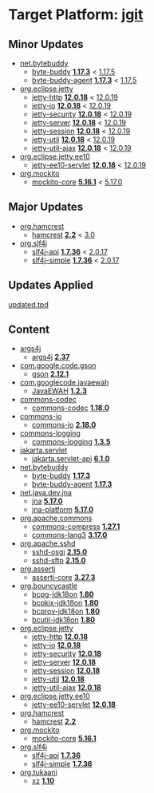 # Target Platform: [jgit](https://raw.githubusercontent.com/eclipse-jgit/jgit/master/org.eclipse.jgit.packaging/org.eclipse.jgit.target/maven/dependencies.tpd)

## Minor Updates
 - [net.bytebuddy](https://repo1.maven.org/maven2/net/bytebuddy/)
    - [byte-buddy](https://repo1.maven.org/maven2/net/bytebuddy/byte-buddy/) **[1.17.3](https://repo1.maven.org/maven2/net/bytebuddy/byte-buddy/1.17.3)** < [1.17.5](https://repo1.maven.org/maven2/net/bytebuddy/byte-buddy/1.17.5/)
    - [byte-buddy-agent](https://repo1.maven.org/maven2/net/bytebuddy/byte-buddy-agent/) **[1.17.3](https://repo1.maven.org/maven2/net/bytebuddy/byte-buddy-agent/1.17.3)** < [1.17.5](https://repo1.maven.org/maven2/net/bytebuddy/byte-buddy-agent/1.17.5/)
 - [org.eclipse.jetty](https://repo1.maven.org/maven2/org/eclipse/jetty/)
    - [jetty-http](https://repo1.maven.org/maven2/org/eclipse/jetty/jetty-http/) **[12.0.18](https://repo1.maven.org/maven2/org/eclipse/jetty/jetty-http/12.0.18)** < [12.0.19](https://repo1.maven.org/maven2/org/eclipse/jetty/jetty-http/12.0.19/)
    - [jetty-io](https://repo1.maven.org/maven2/org/eclipse/jetty/jetty-io/) **[12.0.18](https://repo1.maven.org/maven2/org/eclipse/jetty/jetty-io/12.0.18)** < [12.0.19](https://repo1.maven.org/maven2/org/eclipse/jetty/jetty-io/12.0.19/)
    - [jetty-security](https://repo1.maven.org/maven2/org/eclipse/jetty/jetty-security/) **[12.0.18](https://repo1.maven.org/maven2/org/eclipse/jetty/jetty-security/12.0.18)** < [12.0.19](https://repo1.maven.org/maven2/org/eclipse/jetty/jetty-security/12.0.19/)
    - [jetty-server](https://repo1.maven.org/maven2/org/eclipse/jetty/jetty-server/) **[12.0.18](https://repo1.maven.org/maven2/org/eclipse/jetty/jetty-server/12.0.18)** < [12.0.19](https://repo1.maven.org/maven2/org/eclipse/jetty/jetty-server/12.0.19/)
    - [jetty-session](https://repo1.maven.org/maven2/org/eclipse/jetty/jetty-session/) **[12.0.18](https://repo1.maven.org/maven2/org/eclipse/jetty/jetty-session/12.0.18)** < [12.0.19](https://repo1.maven.org/maven2/org/eclipse/jetty/jetty-session/12.0.19/)
    - [jetty-util](https://repo1.maven.org/maven2/org/eclipse/jetty/jetty-util/) **[12.0.18](https://repo1.maven.org/maven2/org/eclipse/jetty/jetty-util/12.0.18)** < [12.0.19](https://repo1.maven.org/maven2/org/eclipse/jetty/jetty-util/12.0.19/)
    - [jetty-util-ajax](https://repo1.maven.org/maven2/org/eclipse/jetty/jetty-util-ajax/) **[12.0.18](https://repo1.maven.org/maven2/org/eclipse/jetty/jetty-util-ajax/12.0.18)** < [12.0.19](https://repo1.maven.org/maven2/org/eclipse/jetty/jetty-util-ajax/12.0.19/)
 - [org.eclipse.jetty.ee10](https://repo1.maven.org/maven2/org/eclipse/jetty/ee10/)
    - [jetty-ee10-servlet](https://repo1.maven.org/maven2/org/eclipse/jetty/ee10/jetty-ee10-servlet/) **[12.0.18](https://repo1.maven.org/maven2/org/eclipse/jetty/ee10/jetty-ee10-servlet/12.0.18)** < [12.0.19](https://repo1.maven.org/maven2/org/eclipse/jetty/ee10/jetty-ee10-servlet/12.0.19/)
 - [org.mockito](https://repo1.maven.org/maven2/org/mockito/)
    - [mockito-core](https://repo1.maven.org/maven2/org/mockito/mockito-core/) **[5.16.1](https://repo1.maven.org/maven2/org/mockito/mockito-core/5.16.1)** < [5.17.0](https://repo1.maven.org/maven2/org/mockito/mockito-core/5.17.0/)

## Major Updates
 - [org.hamcrest](https://repo1.maven.org/maven2/org/hamcrest/)
    - [hamcrest](https://repo1.maven.org/maven2/org/hamcrest/hamcrest/) **[2.2](https://repo1.maven.org/maven2/org/hamcrest/hamcrest/2.2)** < [3.0](https://repo1.maven.org/maven2/org/hamcrest/hamcrest/3.0/)
 - [org.slf4j](https://repo1.maven.org/maven2/org/slf4j/)
    - [slf4j-api](https://repo1.maven.org/maven2/org/slf4j/slf4j-api/) **[1.7.36](https://repo1.maven.org/maven2/org/slf4j/slf4j-api/1.7.36)** < [2.0.17](https://repo1.maven.org/maven2/org/slf4j/slf4j-api/2.0.17/)
    - [slf4j-simple](https://repo1.maven.org/maven2/org/slf4j/slf4j-simple/) **[1.7.36](https://repo1.maven.org/maven2/org/slf4j/slf4j-simple/1.7.36)** < [2.0.17](https://repo1.maven.org/maven2/org/slf4j/slf4j-simple/2.0.17/)

## Updates Applied
[updated.tpd](updated.tpd)

## Content
 - [args4j](https://repo1.maven.org/maven2/args4j/)
    - [args4j](https://repo1.maven.org/maven2/args4j/args4j/) **[2.37](https://repo1.maven.org/maven2/args4j/args4j/2.37)**
 - [com.google.code.gson](https://repo1.maven.org/maven2/com/google/code/gson/)
    - [gson](https://repo1.maven.org/maven2/com/google/code/gson/gson/) **[2.12.1](https://repo1.maven.org/maven2/com/google/code/gson/gson/2.12.1)**
 - [com.googlecode.javaewah](https://repo1.maven.org/maven2/com/googlecode/javaewah/)
    - [JavaEWAH](https://repo1.maven.org/maven2/com/googlecode/javaewah/JavaEWAH/) **[1.2.3](https://repo1.maven.org/maven2/com/googlecode/javaewah/JavaEWAH/1.2.3)**
 - [commons-codec](https://repo1.maven.org/maven2/commons-codec/)
    - [commons-codec](https://repo1.maven.org/maven2/commons-codec/commons-codec/) **[1.18.0](https://repo1.maven.org/maven2/commons-codec/commons-codec/1.18.0)**
 - [commons-io](https://repo1.maven.org/maven2/commons-io/)
    - [commons-io](https://repo1.maven.org/maven2/commons-io/commons-io/) **[2.18.0](https://repo1.maven.org/maven2/commons-io/commons-io/2.18.0)**
 - [commons-logging](https://repo1.maven.org/maven2/commons-logging/)
    - [commons-logging](https://repo1.maven.org/maven2/commons-logging/commons-logging/) **[1.3.5](https://repo1.maven.org/maven2/commons-logging/commons-logging/1.3.5)**
 - [jakarta.servlet](https://repo1.maven.org/maven2/jakarta/servlet/)
    - [jakarta.servlet-api](https://repo1.maven.org/maven2/jakarta/servlet/jakarta.servlet-api/) **[6.1.0](https://repo1.maven.org/maven2/jakarta/servlet/jakarta.servlet-api/6.1.0)**
 - [net.bytebuddy](https://repo1.maven.org/maven2/net/bytebuddy/)
    - [byte-buddy](https://repo1.maven.org/maven2/net/bytebuddy/byte-buddy/) **[1.17.3](https://repo1.maven.org/maven2/net/bytebuddy/byte-buddy/1.17.3)**
    - [byte-buddy-agent](https://repo1.maven.org/maven2/net/bytebuddy/byte-buddy-agent/) **[1.17.3](https://repo1.maven.org/maven2/net/bytebuddy/byte-buddy-agent/1.17.3)**
 - [net.java.dev.jna](https://repo1.maven.org/maven2/net/java/dev/jna/)
    - [jna](https://repo1.maven.org/maven2/net/java/dev/jna/jna/) **[5.17.0](https://repo1.maven.org/maven2/net/java/dev/jna/jna/5.17.0)**
    - [jna-platform](https://repo1.maven.org/maven2/net/java/dev/jna/jna-platform/) **[5.17.0](https://repo1.maven.org/maven2/net/java/dev/jna/jna-platform/5.17.0)**
 - [org.apache.commons](https://repo1.maven.org/maven2/org/apache/commons/)
    - [commons-compress](https://repo1.maven.org/maven2/org/apache/commons/commons-compress/) **[1.27.1](https://repo1.maven.org/maven2/org/apache/commons/commons-compress/1.27.1)**
    - [commons-lang3](https://repo1.maven.org/maven2/org/apache/commons/commons-lang3/) **[3.17.0](https://repo1.maven.org/maven2/org/apache/commons/commons-lang3/3.17.0)**
 - [org.apache.sshd](https://repo1.maven.org/maven2/org/apache/sshd/)
    - [sshd-osgi](https://repo1.maven.org/maven2/org/apache/sshd/sshd-osgi/) **[2.15.0](https://repo1.maven.org/maven2/org/apache/sshd/sshd-osgi/2.15.0)**
    - [sshd-sftp](https://repo1.maven.org/maven2/org/apache/sshd/sshd-sftp/) **[2.15.0](https://repo1.maven.org/maven2/org/apache/sshd/sshd-sftp/2.15.0)**
 - [org.assertj](https://repo1.maven.org/maven2/org/assertj/)
    - [assertj-core](https://repo1.maven.org/maven2/org/assertj/assertj-core/) **[3.27.3](https://repo1.maven.org/maven2/org/assertj/assertj-core/3.27.3)**
 - [org.bouncycastle](https://repo1.maven.org/maven2/org/bouncycastle/)
    - [bcpg-jdk18on](https://repo1.maven.org/maven2/org/bouncycastle/bcpg-jdk18on/) **[1.80](https://repo1.maven.org/maven2/org/bouncycastle/bcpg-jdk18on/1.80)**
    - [bcpkix-jdk18on](https://repo1.maven.org/maven2/org/bouncycastle/bcpkix-jdk18on/) **[1.80](https://repo1.maven.org/maven2/org/bouncycastle/bcpkix-jdk18on/1.80)**
    - [bcprov-jdk18on](https://repo1.maven.org/maven2/org/bouncycastle/bcprov-jdk18on/) **[1.80](https://repo1.maven.org/maven2/org/bouncycastle/bcprov-jdk18on/1.80)**
    - [bcutil-jdk18on](https://repo1.maven.org/maven2/org/bouncycastle/bcutil-jdk18on/) **[1.80](https://repo1.maven.org/maven2/org/bouncycastle/bcutil-jdk18on/1.80)**
 - [org.eclipse.jetty](https://repo1.maven.org/maven2/org/eclipse/jetty/)
    - [jetty-http](https://repo1.maven.org/maven2/org/eclipse/jetty/jetty-http/) **[12.0.18](https://repo1.maven.org/maven2/org/eclipse/jetty/jetty-http/12.0.18)**
    - [jetty-io](https://repo1.maven.org/maven2/org/eclipse/jetty/jetty-io/) **[12.0.18](https://repo1.maven.org/maven2/org/eclipse/jetty/jetty-io/12.0.18)**
    - [jetty-security](https://repo1.maven.org/maven2/org/eclipse/jetty/jetty-security/) **[12.0.18](https://repo1.maven.org/maven2/org/eclipse/jetty/jetty-security/12.0.18)**
    - [jetty-server](https://repo1.maven.org/maven2/org/eclipse/jetty/jetty-server/) **[12.0.18](https://repo1.maven.org/maven2/org/eclipse/jetty/jetty-server/12.0.18)**
    - [jetty-session](https://repo1.maven.org/maven2/org/eclipse/jetty/jetty-session/) **[12.0.18](https://repo1.maven.org/maven2/org/eclipse/jetty/jetty-session/12.0.18)**
    - [jetty-util](https://repo1.maven.org/maven2/org/eclipse/jetty/jetty-util/) **[12.0.18](https://repo1.maven.org/maven2/org/eclipse/jetty/jetty-util/12.0.18)**
    - [jetty-util-ajax](https://repo1.maven.org/maven2/org/eclipse/jetty/jetty-util-ajax/) **[12.0.18](https://repo1.maven.org/maven2/org/eclipse/jetty/jetty-util-ajax/12.0.18)**
 - [org.eclipse.jetty.ee10](https://repo1.maven.org/maven2/org/eclipse/jetty/ee10/)
    - [jetty-ee10-servlet](https://repo1.maven.org/maven2/org/eclipse/jetty/ee10/jetty-ee10-servlet/) **[12.0.18](https://repo1.maven.org/maven2/org/eclipse/jetty/ee10/jetty-ee10-servlet/12.0.18)**
 - [org.hamcrest](https://repo1.maven.org/maven2/org/hamcrest/)
    - [hamcrest](https://repo1.maven.org/maven2/org/hamcrest/hamcrest/) **[2.2](https://repo1.maven.org/maven2/org/hamcrest/hamcrest/2.2)**
 - [org.mockito](https://repo1.maven.org/maven2/org/mockito/)
    - [mockito-core](https://repo1.maven.org/maven2/org/mockito/mockito-core/) **[5.16.1](https://repo1.maven.org/maven2/org/mockito/mockito-core/5.16.1)**
 - [org.slf4j](https://repo1.maven.org/maven2/org/slf4j/)
    - [slf4j-api](https://repo1.maven.org/maven2/org/slf4j/slf4j-api/) **[1.7.36](https://repo1.maven.org/maven2/org/slf4j/slf4j-api/1.7.36)**
    - [slf4j-simple](https://repo1.maven.org/maven2/org/slf4j/slf4j-simple/) **[1.7.36](https://repo1.maven.org/maven2/org/slf4j/slf4j-simple/1.7.36)**
 - [org.tukaani](https://repo1.maven.org/maven2/org/tukaani/)
    - [xz](https://repo1.maven.org/maven2/org/tukaani/xz/) **[1.10](https://repo1.maven.org/maven2/org/tukaani/xz/1.10)**

